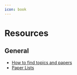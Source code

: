 ```yaml
---
icon: book
---
```


# Resources

## General

* [How to find topics and papers](https://docs.google.com/presentation/d/1X\_bgx-tycMMlHfLf3WnLeIwpKLg9Fxs51npmXwQiz84/edit?usp=sharing)
* [Paper Lists](https://docs.google.com/presentation/d/1Gj9XQLIPgH12TYF9loSlfjayPz05gkUsrzkYvwjPuMo/edit?usp=sharing)

##
